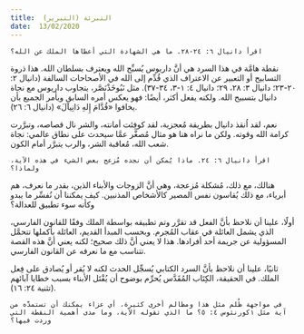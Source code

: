 ```yaml
---
title:  التبرئة (التبرير)
date:  13/02/2020
---
```


`اقرأ دانيال ٦: ٢٤-٢٨. ما هي الشهادة التي أعطاها الملك عن الله؟`

نقطة هامَّة في هذا السرد هي أنَّ داريوس يُسبِّح الله ويعترف بسلطان الله. هذا ذروة التسابيح أو التعبير عن الاعتراف الذي قُدِّم إلى الله في الأصحاحات السالفة (دانيال ٢: ٢٠-٢٣؛ دانيال ٣: ٢٨، ٢٩؛ دانيال ٤: ١-٣، ٣٤-٣٧). مثل نَبُوخَذْنَصَّر، يتجاوب داريوس مع نجاة دانيال بتسبيح الله. ولكنه يفعل أكثر، أيضًا: فهو يعكس أمره السابق ويأمر الجميع بأن يخافوا «قُدَّامَ إِلهِ دَانِيآلَ» (دانيال ٦: ٢٦).

نعم، لقد اُنقذ دانيال بطريقة مُعجزية، لقد كوفِئت أمانته، والشر نال قصاصه، وتبرَّرت كرامة الله وقوته. ولكن ما نراه هنا هو مثال مُصغَّر عمَّا سيحدث على نطاق عالمي: نجاة شعب الله، مُعاقبة الشر، والرب يتبرَّر أمام الكون.

`اقرأ دانيال ٦: ٢٤. ماذا يُمكن أن نجده مُزعج بعض الشيء في هذه الآية، ولماذا؟`

هنالك، مع ذلك، مُشكلة مُزعجة، وهي أنَّ الزوجات والأبناء الذين، بقدر ما نعرف، هم أبرياء، مع ذلك يُقاسون نفس المصير كالأشخاص المذنبين. كيف يمكننا أن نُفسِّر ما يبدو وكأنه سوء تطبيق للعدالة؟

أولًا، علينا أن نلاحظ بأنَّ الفعل قد تقرَّر وتم تطبيقه بواسطة الملك وفقًا للقانون الفارسي، الذي يشمل العائلة في عقاب المُجرم. وبحسب المبدأ القديم، العائلة بأكملها تتحمَّل المسؤولية عن جريمة أحد أفرادها. هذا لا يعني أنَّ ذلك صحيح؛ لكنه يعني أنَّ هذه القصة تتناسب مع ما نعرفه عن القانون الفارسي.

ثانيًا، علينا أن نلاحظ بأنَّ السرد الكتابي يُسجِّل الحدث لكنه لا يُقر أو يُصادق على فِعل الملك. في الحقيقة، الكِتَاب المُقَدَّس يُحرِّم بوضوح أن يُقْتَل الأبناء بسبب خطايا آبائهم (تثنية ٢٤: ١٦).

`في مواجهة ظُلم مثل هذا ومظالم أخرى كثيرة، أي عزاء يمكنك أن تستمدَّه من آية مثل ١كورنثوس ٤: ٥؟ ما الذي تقوله الآية، وما مدى أهمية النقطة التي وردت فيها؟`